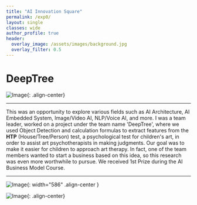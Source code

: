 ```yaml
---  
title: "AI Innovation Square"
permalink: /exp0/
layout: single
classes: wide
author_profile: true
header:
  overlay_image: /assets/images/background.jpg
  overlay_filter: 0.5
---
```

  

# DeepTree

![Image](https://haribojun.github.io/assets/images/exp_0.png){: .align-center}


---
  
  This was an opportunity to explore various fields such as AI Architecture, AI Embedded System, Image/Video AI, NLP/Voice AI, and more. I was a team leader, worked on a project under the team name 'DeepTree', where we used Object Detection and calculation formulas to extract features from the **HTP** (House/Tree/Person) test, a psychological test for children's art, in order to assist art psychotherapists in making judgments. Our goal was to make it easier for children to approach art therapy. In fact, one of the team members wanted to start a business based on this idea, so this research was even more worthwhile to pursue. We received 1st Prize during the AI Business Model Course.


---
![Image](https://haribojun.github.io/assets/images/exp_0-2.JPG){: width="586" .align-center }

![Image](https://haribojun.github.io/assets/images/exp_0-3.jpg){: .align-center}

